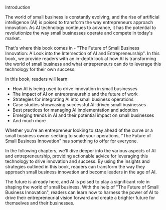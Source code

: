 Introduction

The world of small business is constantly evolving, and the rise of artificial intelligence (AI) is poised to transform the way entrepreneurs approach innovation. As AI technology continues to advance, it has the potential to revolutionize the way small businesses operate and compete in today's market.

That's where this book comes in - "The Future of Small Business Innovation: A Look into the Intersection of AI and Entrepreneurship". In this book, we provide readers with an in-depth look at how AI is transforming the world of small business and what entrepreneurs can do to leverage this technology for their own success.

In this book, readers will learn:

* How AI is being used to drive innovation in small businesses
* The impact of AI on entrepreneurship and the future of work
* Strategies for integrating AI into small business operations
* Case studies showcasing successful AI-driven small businesses
* Best practices for managing AI implementation and adoption
* Emerging trends in AI and their potential impact on small businesses
* And much more

Whether you're an entrepreneur looking to stay ahead of the curve or a small business owner seeking to scale your operations, "The Future of Small Business Innovation" has something to offer for everyone.

In the following chapters, we'll dive deeper into the various aspects of AI and entrepreneurship, providing actionable advice for leveraging this technology to drive innovation and success. By using the insights and strategies outlined in this book, readers can transform the way they approach small business innovation and become leaders in the age of AI.

The future is already here, and AI is poised to play a significant role in shaping the world of small business. With the help of "The Future of Small Business Innovation", readers can learn how to harness the power of AI to drive their entrepreneurial vision forward and create a brighter future for themselves and their businesses.
